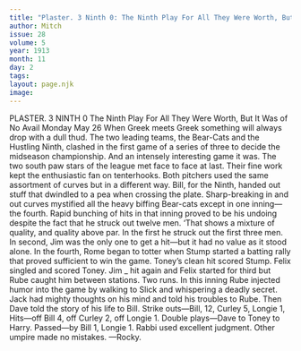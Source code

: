 ```yaml
---
title: "Plaster. 3 Ninth 0: The Ninth Play For All They Were Worth, But It Was of No Avail"
author: Mitch
issue: 28
volume: 5
year: 1913
month: 11
day: 2
tags:
layout: page.njk
image:
---
```

PLASTER. 3 NINTH 0    The Ninth Play For All They Were Worth, But It Was of No Avail    Monday May 26    When Greek meets Greek something will always drop with a dull thud. The two leading teams, the Bear-Cats and the Hustling Ninth, clashed in the first game of a series of three to decide the midseason championship. And an intensely interesting game it was. The two south paw stars of the league met face to face at last. Their fine work kept the enthusiastic fan on tenterhooks. Both pitchers used the same assortment of curves but in a different way. Bill, for the Ninth, handed out stuff that dwindled to a pea when crossing the plate. Sharp-breaking in and out curves mystified all the heavy biffing Bear-cats except in one inning—the fourth. Rapid bunching of hits in that inning proved to be his undoing despite the fact that he struck out twelve men. ‘That shows a mixture of quality, and quality above par. In the first he struck out the first three men. In second, Jim was the only one to get a hit—but it had no value as it stood alone. In the fourth, Rome began to totter when Stump started a batting rally that proved sufficient to win the game. Toney’s clean hit scored Stump. Felix singled and scored Toney. Jim _ hit again and Felix started for third but Rube caught him between stations. Two runs. In this inning Rube injected humor into the game by walking to Slick and whispering a deadly secret. Jack had mighty thoughts on his mind and told his troubles to Rube. Then Dave told the story of his life to Bill. Strike outs—Bill, 12, Curley 5, Longie 1, Hits—off Bill 4, off Curley 2, off Longie 1. Double plays—Dave to Toney to Harry. Passed—by Bill 1, Longie 1. Rabbi used excellent judgment. Other umpire made no mistakes. —Rocky. 

